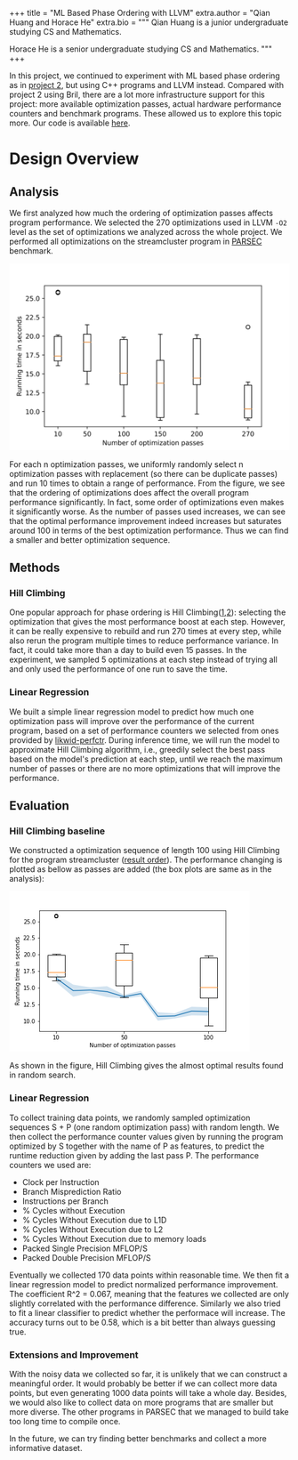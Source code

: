 +++
title = "ML Based Phase Ordering with LLVM"
extra.author = "Qian Huang and Horace He"
extra.bio = """
Qian Huang is a junior undergraduate studying CS and Mathematics.

Horace He is a senior undergraduate studying CS and Mathematics.
"""
+++

In this project, we continued to experiment with ML based phase ordering as in [project 2](../2019-11-19-Bril-phase-selection-and-ordering/index.md), but using C++ programs and LLVM instead. Compared with project 2 using Bril, there are a lot more infrastructure support for this project: more available optimization passes, actual hardware performance counters and benchmark programs. These allowed us to explore this topic more. Our code is available [here](https://github.com/q-hwang/llvm-pass-skeleton/tree/noauto).

# Design Overview

## Analysis

We first analyzed how much the ordering of optimization passes affects program performance. We selected the 270 optimizations used in LLVM `-O2` level as the set of optimizations we analyzed across the whole project. We performed all optimizations on the streamcluster program in [PARSEC](https://parsec.cs.princeton.edu/) benchmark.

![Performances using randomly selected passes](./w.png)

For each n optimization passes, we uniformly randomly select n optimization passes with replacement (so there can be duplicate passes) and run 10 times to obtain a range of performance. From the figure, we see that the ordering of optimizations does affect the overall program performance significantly. In fact, some order of optimizations even makes it significantly worse. As the number of passes used increases, we can see that the optimal performance improvement indeed increases but saturates around 100 in terms of the best optimization performance. Thus we can find a smaller and better optimization sequence.

## Methods

### Hill Climbing

One popular approach for phase ordering is Hill Climbing([1](http://www.cs.cmu.edu/~./745/papers/kulkarni-cgo2007.pdf),[2](http://rsim.cs.uiuc.edu/arch/qual_papers/compilers/almagor04.pdf)): selecting the optimization that gives the most performance boost at each step. However, it can be really expensive to rebuild and run 270 times at every step, while also rerun the program multiple times to reduce performance variance. In fact, it could take more than a day to build even 15 passes. In the experiment, we sampled 5 optimizations at each step instead of trying all and only used the performance of one run to save the time.

### Linear Regression

We built a simple linear regression model to predict how much one optimization pass will improve over the performance of the current program, based on a set of performance counters we selected from ones provided by [likwid-perfctr](https://github.com/RRZE-HPC/likwid). During inference time, we will run the model to approximate Hill Climbing algorithm, i.e., greedily select the best pass based on the model's prediction at each step, until we reach the maximum number of passes  or there are no more optimizations that will improve the performance.

## Evaluation

### Hill Climbing baseline

We constructed a optimization sequence of length 100 using Hill Climbing for the program streamcluster ([result order](./order.txt)). The performance changing is plotted as bellow as passes are added (the box plots are same as in the analysis):

![Hill Climbing order](./wh.png)

As shown in the figure, Hill Climbing gives the almost optimal results found in random search.

### Linear Regression

To collect training data points, we randomly sampled optimization sequences S + P (one random optimization pass) with random length. We then collect the performance counter values given by running the program optimized by S together with the name of P as features, to predict the runtime reduction given by adding the last pass P. The performance counters we used are:

- Clock per Instruction
- Branch Misprediction Ratio
- Instructions per Branch
- % Cycles without Execution
- % Cycles Without Execution due to L1D
- % Cycles Without Execution due to L2
- % Cycles Without Execution due to memory loads
- Packed Single Precision MFLOP/S
- Packed Double Precision MFLOP/S

Eventually we collected 170 data points within reasonable time. We then fit a linear regression model to predict normalized performance improvement. The coefficient R^2 = 0.067, meaning that the features we collected are only slightly correlated with the performance difference. Similarly we also tried to fit a linear classifier to predict whether the performace will increase. The accuracy turns out to be 0.58, which is a bit better than always guessing true.

### Extensions and Improvement

With the noisy data we collected so far, it is unlikely that we can construct a meaningful order. It would probably be better if we can collect more data points, but even generating 1000 data points will take a whole day. Besides, we would also like to collect data on more programs that are smaller but more diverse. The other programs in PARSEC that we managed to build take too long time to compile once. 

In the future, we can try finding better benchmarks and collect a more informative dataset.
